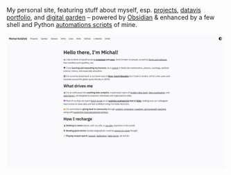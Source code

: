 My personal site, featuring stuff about myself, esp. [projects](https://michalkolacek.xyz/projects),
[datavis portfolio](https://michalkolacek.xyz/datavis), and [digital garden](https://michalkolacek.xyz/garden)
– powered by [Obsidian](https://obsidian.md/) & enhanced by a few shell and Python 
[automations scripts](/utilities) of mine.

![](/assets/img/screenshot.png)
